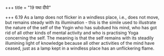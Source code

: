 +++
title = "19 यथा दीपो"

+++
6.19 As a lamp does not flicker in a windless place, i.e., does not
move, but remains steady with its illumination - this is the simile used
to illustrate the nature of the self of the Yogin who has subdued his
mind, who has got rid of all other kinds of mental activity and who is
practising Yoga concerning the self. The meaning is that the self
remains with its steadily illumining light of knowledge because all
other activities of the mind have ceased, just as a lamp kept in a
windless place has an unflickering flame.
